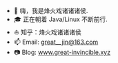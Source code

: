 - 👋 嗨，我是烽火戏诸诸诸侯.
- 🎓 正在朝着 Java/Linux 不断前行.
- ⛵ 知乎：烽火戏诸诸诸侯
- 📫 Email: great__jin@163.com
- 📷 Blog: www.great-invincible.xyz

